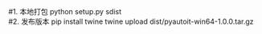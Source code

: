 
#1. 本地打包
python setup.py sdist  
#2. 发布版本
pip install twine
twine upload dist/pyautoit-win64-1.0.0.tar.gz